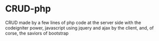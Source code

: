 # CRUD-php
CRUD made by a few lines of php code at the server side with the codeigniter power, javascript using jquery and ajax by the client, and, of corse, the saviors of bootstrap 
